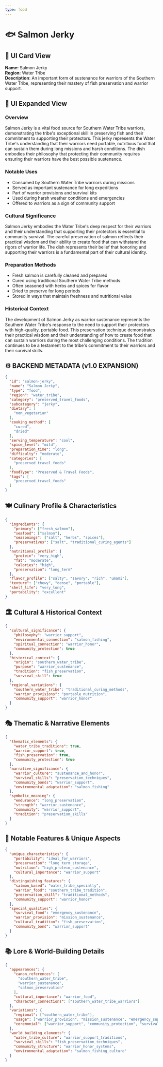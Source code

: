 ```yaml
---
type: food
---
```


# 🐟 Salmon Jerky

## 🎴 UI Card View

**Name:** Salmon Jerky  
**Region:** Water Tribe  
**Description:** An important form of sustenance for warriors of the Southern Water Tribe, representing their mastery of fish preservation and warrior support.

## 📖 UI Expanded View

### Overview
Salmon Jerky is a vital food source for Southern Water Tribe warriors, demonstrating the tribe's exceptional skill in preserving fish and their commitment to supporting their protectors. This jerky represents the Water Tribe's understanding that their warriors need portable, nutritious food that can sustain them during long missions and harsh conditions. The dish embodies their philosophy that protecting their community requires ensuring their warriors have the best possible sustenance.

### Notable Uses
- Consumed by Southern Water Tribe warriors during missions
- Served as important sustenance for long expeditions
- Part of warrior provisions and survival kits
- Used during harsh weather conditions and emergencies
- Offered to warriors as a sign of community support

### Cultural Significance
Salmon Jerky embodies the Water Tribe's deep respect for their warriors and their understanding that supporting their protectors is essential to community survival. The careful preservation of salmon reflects their practical wisdom and their ability to create food that can withstand the rigors of warrior life. The dish represents their belief that honoring and supporting their warriors is a fundamental part of their cultural identity.

### Preparation Methods
- Fresh salmon is carefully cleaned and prepared
- Cured using traditional Southern Water Tribe methods
- Often seasoned with herbs and spices for flavor
- Dried to preserve for long periods
- Stored in ways that maintain freshness and nutritional value

### Historical Context
The development of Salmon Jerky as warrior sustenance represents the Southern Water Tribe's response to the need to support their protectors with high-quality, portable food. This preservation technique demonstrates their practical wisdom and their understanding of how to create food that can sustain warriors during the most challenging conditions. The tradition continues to be a testament to the tribe's commitment to their warriors and their survival skills.

## ⚙️ BACKEND METADATA (v1.0 EXPANSION)
```json
{
  "id": "salmon-jerky",
  "name": "Salmon Jerky",
  "type": "food",
  "region": "water_tribe",
  "category": "preserved_travel_foods",
  "subcategory": "jerky",
  "dietary": [
    "non_vegetarian"
  ],
  "cooking_method": [
    "cured",
    "dried"
  ],
  "serving_temperature": "cool",
  "spice_level": "mild",
  "preparation_time": "long",
  "difficulty": "moderate",
  "categories": [
    "preserved_travel_foods"
  ],
  "foodType": "Preserved & Travel Foods",
  "tags": [
    "preserved_travel_foods"
  ]
}
```

## 🍽️ Culinary Profile & Characteristics
```json
{
  "ingredients": {
    "primary": ["fresh_salmon"],
    "seafood": ["salmon"],
    "seasonings": ["salt", "herbs", "spices"],
    "preservatives": ["salt", "traditional_curing_agents"]
  },
  "nutritional_profile": {
    "protein": "very_high",
    "fat": "moderate",
    "calories": "high",
    "preservation": "long_term"
  },
  "flavor_profile": ["salty", "savory", "rich", "umami"],
  "texture": ["chewy", "dense", "portable"],
  "shelf_life": "very_long",
  "portability": "excellent"
}
```

## 🏛️ Cultural & Historical Context
```json
{
  "cultural_significance": {
    "philosophy": "warrior_support",
    "environmental_connection": "salmon_fishing",
    "spiritual_connection": "warrior_honor",
    "community_protection": true
  },
  "historical_context": {
    "origin": "southern_water_tribe",
    "purpose": "warrior_sustenance",
    "tradition": "fish_preservation",
    "survival_skill": true
  },
  "regional_variations": {
    "southern_water_tribe": "traditional_curing_methods",
    "warrior_provisions": "portable_nutrition",
    "community_support": "warrior_honor"
  }
}
```

## 🎭 Thematic & Narrative Elements
```json
{
  "thematic_elements": {
    "water_tribe_traditions": true,
    "warrior_support": true,
    "fish_preservation": true,
    "community_protection": true
  },
  "narrative_significance": {
    "warrior_culture": "sustenance_and_honor",
    "survival_skills": "preservation_techniques",
    "community_bonds": "warrior_support",
    "environmental_adaptation": "salmon_fishing"
  },
  "symbolic_meaning": {
    "endurance": "long_preservation",
    "strength": "warrior_sustenance",
    "community": "warrior_support",
    "tradition": "preservation_skills"
  }
}
```

## 🌟 Notable Features & Unique Aspects
```json
{
  "unique_characteristics": {
    "portability": "ideal_for_warriors",
    "preservation": "long_term_storage",
    "nutrition": "high_protein_sustenance",
    "cultural_importance": "warrior_support"
  },
  "distinguishing_features": {
    "salmon_based": "water_tribe_specialty",
    "warrior_food": "southern_tribe_tradition",
    "preservation_skill": "traditional_methods",
    "community_support": "warrior_honor"
  },
  "special_qualities": {
    "survival_food": "emergency_sustenance",
    "warrior_provision": "mission_sustenance",
    "cultural_tradition": "fish_preservation",
    "community_bond": "warrior_support"
  }
}
```

## 📚 Lore & World-Building Details
```json
{
  "appearances": {
    "canon_references": [
      "southern_water_tribe",
      "warrior_sustenance",
      "salmon_preservation"
    ],
    "cultural_importance": "warrior_food",
    "character_connections": ["southern_water_tribe_warriors"]
  },
  "variations": {
    "regional": ["southern_water_tribe"],
    "usage": ["warrior_provision", "mission_sustenance", "emergency_supply"],
    "ceremonial": ["warrior_support", "community_protection", "survival_skill"]
  },
  "world_building_elements": {
    "water_tribe_culture": "warrior_support_traditions",
    "survival_skills": "fish_preservation_techniques",
    "community_structure": "warrior_honor_systems",
    "environmental_adaptation": "salmon_fishing_culture"
  }
}
```